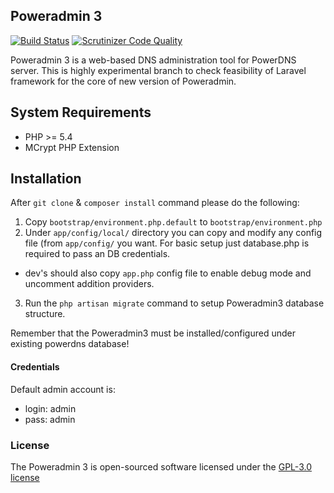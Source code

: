 ## Poweradmin 3

[![Build Status](https://travis-ci.org/BlueManLine/poweradmin3.svg)](https://travis-ci.org/BlueManLine/poweradmin3) [![Scrutinizer Code Quality](https://scrutinizer-ci.com/g/BlueManLine/poweradmin3/badges/quality-score.png?b=master)](https://scrutinizer-ci.com/g/BlueManLine/poweradmin3/?branch=master)

Poweradmin 3 is a web-based DNS administration tool for PowerDNS server.
This is highly experimental branch to check feasibility of Laravel framework for the core of new version of Poweradmin.

## System Requirements

  - PHP >= 5.4
  - MCrypt PHP Extension

## Installation

After `git clone` & `composer install` command please do the following:

 1. Copy `bootstrap/environment.php.default` to `bootstrap/environment.php`
 2. Under `app/config/local/` directory you can copy and modify any config file (from `app/config/` you want. For basic setup just database.php is required to pass an DB credentials.
 - dev's should also copy `app.php` config file to enable debug mode and uncomment addition providers.
 3. Run the `php artisan migrate` command to setup Poweradmin3 database structure.

Remember that the Poweradmin3 must be installed/configured under existing powerdns database!

#### Credentials
Default admin account is:

- login: admin
- pass: admin

### License

The Poweradmin 3 is open-sourced software licensed under the [GPL-3.0 license](http://opensource.org/licenses/GPL-3.0)

